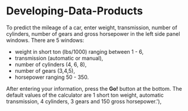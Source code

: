 Developing-Data-Products
========================
To predict the mileage of a car, enter weight, transmission,
number of cylinders, number of gears and gross horsepower in the left
side panel windows. There are 5 windows: 
* weight in short ton (lbs/1000) ranging between 1 - 6,
* transmission (automatic or manual), 
* number of cylinders (4, 6, 8), 
* number of gears (3,4,5),
* horsepower ranging 50 - 350. 
 
After entering your information, press the **Go!** button at the bottom.
The default values of the calculator are 1 short ton weight, automatic transmission, 4 cylinders, 3 gears and 150 gross horsepower.'),
    
